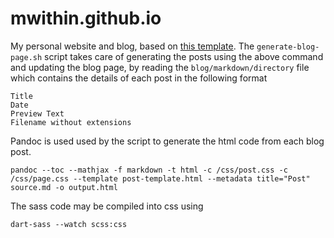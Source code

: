 # mwithin.github.io

My personal website and blog, based on [this template](https://github.com/avarsh/avarsh.github.io).
The `generate-blog-page.sh` script takes care of generating the posts using the above command and updating the blog page, by 
reading the `blog/markdown/directory` file which contains the details of each post in the following format
```
Title
Date
Preview Text
Filename without extensions
```
Pandoc is used used by the script to generate the html code from each blog post.
```
pandoc --toc --mathjax -f markdown -t html -c /css/post.css -c /css/page.css --template post-template.html --metadata title="Post" source.md -o output.html
```

The sass code may be compiled into css using
```
dart-sass --watch scss:css
```